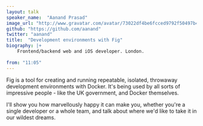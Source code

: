 ```yaml
---
layout: talk
speaker_name:  "Aanand Prasad"
image_url: "http://www.gravatar.com/avatar/73022df4be6fcced9792f50497b4f119.png?s=256"
github: "https://github.com/aanand"
twitter: "aanand"
title:  "Development environments with Fig"
biography: |+
    Frontend/backend web and iOS developer. London.
  
from: "11:05"
---
```

Fig is a tool for creating and running repeatable, isolated, throwaway development environments with Docker. It's being used by all sorts of impressive people - like the UK government, and Docker themselves.

I'll show you how marvellously happy it can make you, whether you're a single developer or a whole team, and talk about where we'd like to take it in our wildest dreams.
